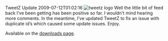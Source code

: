 TweetZ Update
2009-07-12T01:02:16
![tweetz logo](/content/images/blog/TweetZUpdate_12785/logo.png) Well the little bit of feed back I’ve been getting has been positive so far. I wouldn't mind hearing more comments. In the meantime, I’ve updated TweetZ to fix an issue with duplicate id’s which caused some update issues. Enjoy.

Available on the [downloads page](/downloads).
